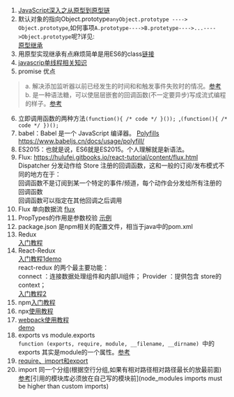 1. [JavaScript深入之从原型到原型链](https://github.com/lwwjxz/Blog/blob/master/articles/%E6%B7%B1%E5%85%A5%E7%B3%BB%E5%88%97%E6%96%87%E7%AB%A0/JavaScript%E6%B7%B1%E5%85%A5%E4%B9%8B%E4%BB%8E%E5%8E%9F%E5%9E%8B%E5%88%B0%E5%8E%9F%E5%9E%8B%E9%93%BE.md)
2. 默认对象的指向Object.prototype`anyObject.prototype ----> Object.prototype`,如何事项`A.prototype---->B.protetype---->...---->Object.prototype`呢?详见:   
[原型继承](https://www.liaoxuefeng.com/wiki/001434446689867b27157e896e74d51a89c25cc8b43bdb3000/0014344997013405abfb7f0e1904a04ba6898a384b1e925000)  
3. 用原型实现继承有点麻烦简单是用ES6的class[链接](https://www.liaoxuefeng.com/wiki/001434446689867b27157e896e74d51a89c25cc8b43bdb3000/001458267339633fd3a83c597d04b5fb59f7d1f6792efb3000)  
4. [javascrip单线程相关知识](https://github.com/JChehe/blog/blob/master/posts/%E5%85%B3%E4%BA%8EJavaScript%E5%8D%95%E7%BA%BF%E7%A8%8B%E7%9A%84%E4%B8%80%E4%BA%9B%E4%BA%8B.md)  
5. promise 优点
  >a. 解决添加监听器以前已经发生的时间和和触发事件失败时的情况。[参考](https://developers.google.com/web/fundamentals/primers/promises?hl=zh-cn#whats-all-the-fuss-about)  
  >b. 是一种语法糖，可以使层层嵌套的回调函数(不一定要异步)写成流式编程的样子。[参考](https://stackoverflow.com/questions/26076511/handling-multiple-catches-in-promise-chain)   
6. 立即调用函数的两种方法`(function(){ /* code */ }()); `,`(function(){ /* code */ })(); `  
7. babel：Babel 是一个 JavaScript 编译器。
[Polyfills](https://blog.csdn.net/wang16510/article/details/8960312)  
https://www.babeljs.cn/docs/usage/polyfill/
8. ES2015：也就是说，ES6就是ES2015。个人理解就是新语法。  
9. Flux:
https://hulufei.gitbooks.io/react-tutorial/content/flux.html  
Dispatcher 分发动作给 Store 注册的回调函数，这和一般的订阅/发布模式不同的地方在于：  
回调函数不是订阅到某一个特定的事件/频道，每个动作会分发给所有注册的回调函数  
回调函数可以指定在其他回调之后调用  
7. Flux 单向数据流 [flux](https://hulufei.gitbooks.io/react-tutorial/content/flux.html)  
8. PropTypes的作用是参数校验  [示例](https://doc.react-china.org/docs/typechecking-with-proptypes.html)   
1. package.json 是npm相关的配置文件，相当于java中的pom.xml
9. Redux   
[入门教程](https://segmentfault.com/a/1190000011474522)  
10. React-Redux   
[入门教程1](https://segmentfault.com/a/1190000010851224)[demo](https://github.com/lwwjxz/react-redux-test)    
react-redux 的两个最主要功能：  
connect ：连接数据处理组件和内部UI组件； 
Provider ：提供包含 store的context；  
[入门教程2](http://taobaofed.org/blog/2016/08/18/react-redux-connect/)  
11. npm[入门教程](https://blog.csdn.net/u011240877/article/details/76582670#%E4%BB%80%E4%B9%88%E6%98%AF-npm)  
12. npx[使用教程](https://juejin.im/post/5a9f5c43f265da238155293e)  
13. [webpack使用教程](https://blog.zfanw.com/webpack-tutorial/#%E5%AE%89%E8%A3%85-webpack)  
[demo](https://github.com/lwwjxz/webpack-demo)    
1. exports vs module.exports   
`function (exports, require, module, __filename, __dirname) `中的exports 其实是module的一个属性。[参考](https://medium.freecodecamp.org/node-js-module-exports-vs-exports-ec7e254d63ac)   
1. [require、import和export](https://www.cnblogs.com/libin-1/p/7127481.html)  
1. import 同一个分组(根据空行分组,如果有相对路径相对路径最长的放最前面)[参考](https://stackoverflow.com/questions/41805723/how-to-order-imports-with-tslints-import-ordering-rule)[引用的模块库必须放在自己写的模块前](node_modules imports must be higher than custom imports)  

